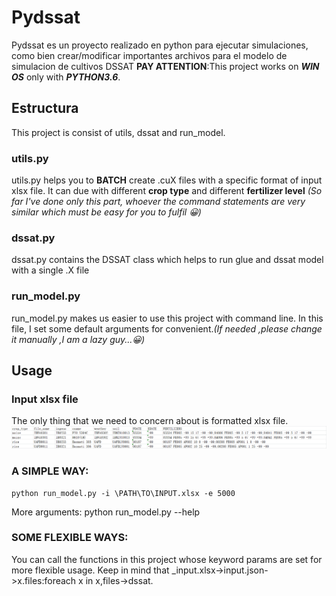 # Pydssat
Pydssat es un proyecto realizado en python para ejecutar simulaciones, como bien crear/modificar importantes archivos para el modelo de simulacion de cultivos DSSAT
__PAY ATTENTION__:This project works on ___WIN OS___ only with ___PYTHON3.6___.

## Estructura
This project is consist of utils, dssat and run_model.
### utils.py
utils.py helps you to __BATCH__ create .cuX files with a specific format of input xlsx file.
It can due with different __crop type__ and different __fertilizer level__ 
_(So far I've done only this part, whoever the command statements are very similar which must be easy for you to fulfil 😀)_
### dssat.py
dssat.py contains the DSSAT class which helps to run glue and dssat model with a single .X file
### run_model.py
run_model.py makes us easier to use this project with command line.
In this file, I set some default arguments for convenient._(If needed ,please change it manually ,I am a lazy guy...😀)_

## Usage
### Input xlsx file
The only thing that we need to concern about is formatted xlsx file.
![avatar](./imgs/1.png)
### A SIMPLE WAY:
```
python run_model.py -i \PATH\TO\INPUT.xlsx -e 5000
```
More arguments: python run_model.py --help
### SOME FLEXIBLE WAYS:
You can call the functions in this project whose keyword params are set for more flexible usage.
Keep in mind that _input.xlsx->input.json->x.files:foreach x in x,files->dssat.
